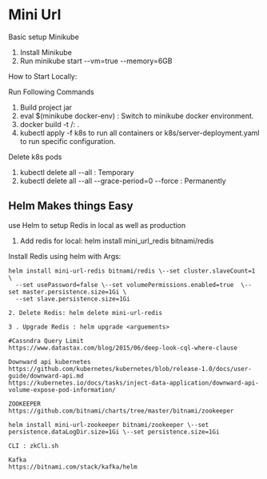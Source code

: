 # Mini Url

Basic setup Minikube
1. Install Minikube
3. Run minikube start --vm=true --memory=6GB

How to Start Locally:

Run Following Commands

1. Build project  jar
2. eval $(minikube docker-env) : Switch to minikube docker environment.
3. docker build -t <docker-user-name>/<image-name>:<tag> . 
4. kubectl apply -f k8s to run all containers or k8s/server-deployment.yaml to run specific configuration. 

Delete k8s pods
1. kubectl delete all --all : Temporary
2. kubectl delete all --all --grace-period=0 --force : Permanently

## Helm Makes things Easy
use Helm to setup Redis in local as well as production

1. Add redis for local: helm install mini_url_redis bitnami/redis

Install Redis using helm  with Args:

````text 
helm install mini-url-redis bitnami/redis \--set cluster.slaveCount=1 \
  --set usePassword=false \--set volumePermissions.enabled=true  \--set master.persistence.size=1Gi \ 
  --set slave.persistence.size=1Gi
  
2. Delete Redis: helm delete mini-url-redis

3 . Upgrade Redis : helm upgrade <arguements>

#Cassndra Query Limit
https://www.datastax.com/blog/2015/06/deep-look-cql-where-clause

Downward api kubernetes
https://github.com/kubernetes/kubernetes/blob/release-1.0/docs/user-guide/downward-api.md
https://kubernetes.io/docs/tasks/inject-data-application/downward-api-volume-expose-pod-information/

ZOOKEEPER
https://github.com/bitnami/charts/tree/master/bitnami/zookeeper

helm install mini-url-zookeeper bitnami/zookeeper \--set persistence.dataLogDir.size=1Gi \--set persistence.size=1Gi

CLI : zkCli.sh

Kafka
https://bitnami.com/stack/kafka/helm

